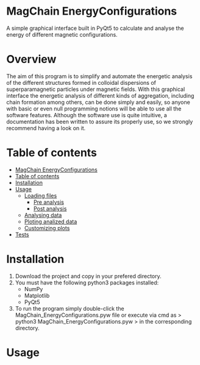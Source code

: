 # MagChain EnergyConfigurations
A simple graphical interface built in PyQt5 to calculate and analyse the energy of different magnetic configurations.

# Overview
The aim of this program is to simplify and automate the energetic analysis of the different structures formed in colloidal dispersions of superparamagnetic particles under magnetic fields. With this graphical interface the energetic analysis of different kinds of aggregation, including chain formation among others, can be done simply and easily, so anyone with basic or even null programming notions will be able to use all the software features. Although the software use is quite intuitive, a documentation has been written to assure its properly use, so we strongly recommend having a look on it.

Table of contents
=================

<!--ts-->
   * [MagChain EnergyConfigurations](#MagChain-EnergyConfigurations)
   * [Table of contents](#table-of-contents)
   * [Installation](#installation)
   * [Usage](#usage)
     * [Loading files](#Loading-files)
       * [Pre analysis](#Pre-analysis)
       * [Post analysis](#Post-analysis)
      * [Analysing data](#Analysing-data)
      * [Ploting analized data](#Ploting-analized-data)
      * [Customizing plots](#Customizing-plots)
   * [Tests](#tests)
<!--te-->

# Installation
1. Download the project and copy in your prefered directory.
2. You must have the following python3 packages installed:
   - NumPy
   - Matplotlib
   - PyQt5
3. To run the program simply double-click the MagChain_EnergyConfigurations.pyw file or execute via cmd as > python3 MagChain_EnergyConfigurations.pyw > in the corresponding directory.

# Usage

